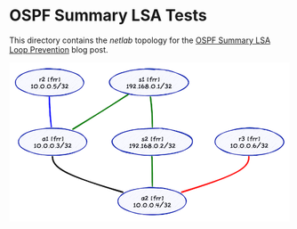 # OSPF Summary LSA Tests

This directory contains the _netlab_ topology for the [OSPF Summary LSA Loop Prevention](https://blog.ipspace.net/2025/04/ospf-summary-lsa-loop-prevention/) blog post.

![](graph.png)
